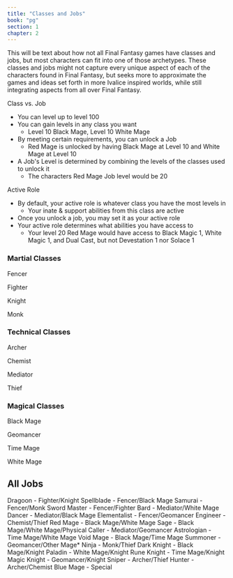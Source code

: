 ```yaml
---
title: "Classes and Jobs"
book: "pg"
section: 1
chapter: 2
---
```


This will be text about how not all Final Fantasy games have classes and jobs, 
but most characters can fit into one of those archetypes. These classes and 
jobs might not capture every unique aspect of each of the characters found in 
Final Fantasy, but seeks more to approximate the games and ideas set forth in 
more Ivalice inspired worlds, while still integrating aspects from all over 
Final Fantasy.

Class vs. Job
- You can level up to level 100
- You can gain levels in any class you want
  - Level 10 Black Mage, Level 10 White Mage
- By meeting certain requirements, you can unlock a Job
  - Red Mage is unlocked by having Black Mage at Level 10 and White Mage at 
    Level 10
- A Job's Level is determined by combining the levels of the classes used to 
  unlock it
  - The characters Red Mage Job level would be 20

Active Role
- By default, your active role is whatever class you have the most levels in
  - Your inate & support abilities from this class are active
- Once you unlock a job, you may set it as your active role
- Your active role determines what abilities you have access to
  - Your level 20 Red Mage would have access to Black Magic 1, White Magic 1, 
    and Dual Cast, but not Devestation 1 nor Solace 1

### Martial Classes

Fencer

Fighter

Knight

Monk

### Technical Classes

Archer

Chemist

Mediator

Thief

### Magical Classes

Black Mage

Geomancer

Time Mage

White Mage

## All Jobs

Dragoon - Fighter/Knight
Spellblade - Fencer/Black Mage
Samurai - Fencer/Monk
Sword Master - Fencer/Fighter
Bard - Mediator/White Mage
Dancer - Mediator/Black Mage
Elementalist - Fencer/Geomancer
Engineer - Chemist/Thief
Red Mage - Black Mage/White Mage
Sage - Black Mage/White Mage/Physical
Caller - Mediator/Geomancer
Astrologian - Time Mage/White Mage
Void Mage - Black Mage/Time Mage
Summoner - Geomancer/Other Mage*
Ninja - Monk/Thief
Dark Knight - Black Mage/Knight
Paladin - White Mage/Knight
Rune Knight - Time Mage/Knight
Magic Knight - Geomancer/Knight
Sniper - Archer/Thief
Hunter - Archer/Chemist
Blue Mage - Special
